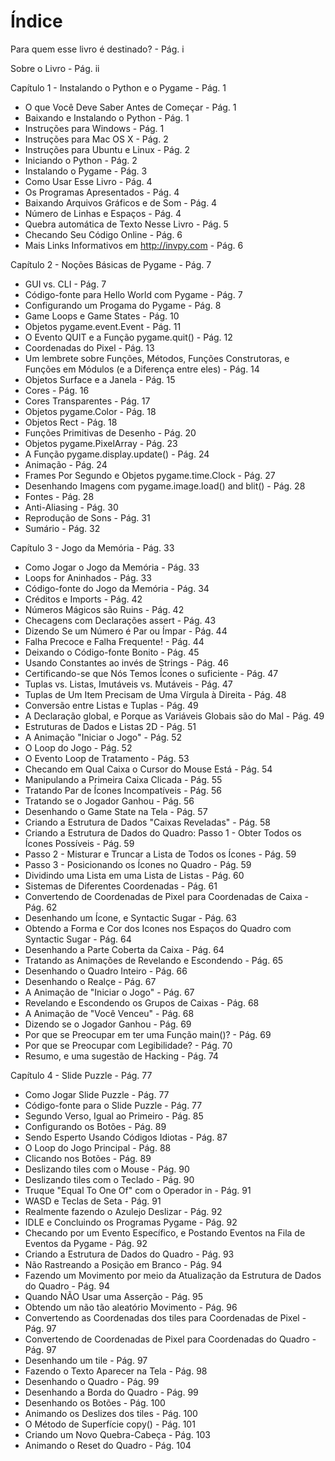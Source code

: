 ﻿ # Índice

Para quem esse livro é destinado? - Pág. i

Sobre o Livro - Pág. ii

Capítulo 1 - Instalando o Python e o Pygame - Pág. 1

+ O que Você Deve Saber Antes de Começar - Pág. 1
+ Baixando e Instalando o Python - Pág. 1
+ Instruções para Windows - Pág. 1
+ Instruções para Mac OS X - Pág. 2
+ Instruções para Ubuntu e Linux - Pág. 2
+ Iniciando o Python - Pág. 2
+ Instalando o Pygame - Pág. 3
+ Como Usar Esse Livro - Pág. 4
+ Os Programas Apresentados - Pág. 4
+ Baixando Arquivos Gráficos e de Som - Pág. 4
+ Número de Linhas e Espaços - Pág. 4
+ Quebra automática de Texto Nesse Livro - Pág. 5
+ Checando Seu Código Online - Pág. 6
+ Mais Links Informativos em http://invpy.com - Pág. 6

Capítulo 2 - Noções Básicas de Pygame - Pág. 7
+ GUI vs. CLI - Pág. 7
+ Código-fonte para Hello World com Pygame - Pág. 7
+ Configurando um Progama do Pygame - Pág. 8
+ Game Loops e Game States - Pág. 10
+ Objetos pygame.event.Event - Pág. 11
+ O Evento QUIT e a Função pygame.quit() - Pág. 12
+ Coordenadas do Pixel - Pág. 13
+ Um lembrete sobre Funções, Métodos, Funções Construtoras, e Funções em Módulos (e a Diferença entre eles) - Pág. 14
+ Objetos Surface e a Janela - Pág. 15
+ Cores - Pág. 16
+ Cores Transparentes - Pág. 17
+ Objetos pygame.Color - Pág. 18
+ Objetos Rect - Pág. 18
+ Funções Primitivas de Desenho - Pág. 20
+ Objetos pygame.PixelArray - Pág. 23
+ A Função pygame.display.update() - Pág. 24
+ Animação - Pág. 24
+ Frames Por Segundo e Objetos pygame.time.Clock - Pág. 27
+ Desenhando Imagens com pygame.image.load() and blit() - Pág. 28
+ Fontes - Pág. 28
+ Anti-Aliasing - Pág. 30
+ Reprodução de Sons - Pág. 31
+ Sumário - Pág. 32

Capítulo 3 - Jogo da Memória - Pág. 33
+ Como Jogar o Jogo da Memória - Pág. 33
+ Loops for Aninhados - Pág. 33
+ Código-fonte do Jogo da Memória - Pág. 34
+ Créditos e Imports - Pág. 42
+ Números Mágicos são Ruins - Pág. 42
+ Checagens com Declarações assert - Pág. 43
+ Dizendo Se um Número é Par ou Ímpar - Pág. 44
+ Falha Precoce e Falha Frequente! - Pág. 44
+ Deixando o Código-fonte Bonito - Pág. 45
+ Usando Constantes ao invés de Strings - Pág. 46
+ Certificando-se que Nós Temos Ícones o suficiente - Pág. 47
+ Tuplas vs. Listas, Imutáveis vs. Mutáveis - Pág. 47
+ Tuplas de Um Item Precisam de Uma Vírgula à Direita - Pág. 48
+ Conversão entre Listas e Tuplas - Pág. 49
+ A Declaração global, e Porque as Variáveis Globais são do Mal - Pág. 49
+ Estruturas de Dados e Listas 2D - Pág. 51
+ A Animação "Iniciar o Jogo" - Pág. 52
+ O Loop do Jogo - Pág. 52
+ O Evento Loop de Tratamento - Pág. 53
+ Checando em Qual Caixa o Cursor do Mouse Está - Pág. 54
+ Manipulando a Primeira Caixa Clicada - Pág. 55
+ Tratando Par de Ícones Incompatíveis - Pág. 56
+ Tratando se o Jogador Ganhou - Pág. 56
+ Desenhando o Game State na Tela - Pág. 57
+ Criando a Estrutura de Dados "Caixas Reveladas" - Pág. 58
+ Criando a Estrutura de Dados do Quadro: Passo 1 - Obter Todos os Ícones Possíveis - Pág. 59
+ Passo 2 - Misturar e Truncar a Lista de Todos os Ícones - Pág. 59
+ Passo 3 - Posicionando os Ícones no Quadro - Pág. 59
+ Dividindo uma Lista em uma Lista de Listas - Pág. 60
+ Sistemas de Diferentes Coordenadas - Pág. 61
+ Convertendo de Coordenadas de Pixel para Coordenadas de Caixa - Pág. 62
+ Desenhando um Ícone, e Syntactic Sugar - Pág. 63
+ Obtendo a Forma e Cor dos Icones nos Espaços do Quadro com Syntactic Sugar - Pág. 64
+ Desenhando a Parte Coberta da Caixa - Pág. 64
+ Tratando as Animações de Revelando e Escondendo - Pág. 65
+ Desenhando o Quadro Inteiro - Pág. 66
+ Desenhando o Realçe - Pág. 67
+ A Animação de "Iniciar o Jogo" - Pág. 67
+ Revelando e Escondendo os Grupos de Caixas - Pág. 68
+ A Animação de "Você Venceu" - Pág. 68
+ Dizendo se o Jogador Ganhou - Pág. 69
+ Por que se Preocupar em ter uma Função main()? - Pág. 69
+ Por que se Preocupar com Legibilidade? - Pág. 70
+ Resumo, e uma sugestão de Hacking - Pág. 74

Capítulo 4 - Slide Puzzle - Pág. 77
+ Como Jogar Slide Puzzle - Pág. 77
+ Código-fonte para o Slide Puzzle - Pág. 77
+ Segundo Verso, Igual ao Primeiro - Pág. 85
+ Configurando os Botões - Pág. 89
+ Sendo Esperto Usando Códigos Idiotas - Pág. 87
+ O Loop do Jogo Principal - Pág. 88
+ Clicando nos Botões - Pág. 89
+ Deslizando tiles com o Mouse - Pág. 90
+ Deslizando tiles com o Teclado - Pág. 90
+ Truque "Equal To One Of" com o Operador in - Pág. 91
+ WASD e Teclas de Seta - Pág. 91
+ Realmente fazendo o Azulejo Deslizar - Pág. 92
+ IDLE e Concluindo os Programas Pygame - Pág. 92
+ Checando por um Evento Específico, e Postando Eventos na Fila de Eventos da Pygame - Pág. 92
+ Criando a Estrutura de Dados do Quadro - Pág. 93
+ Não Rastreando a Posição em Branco - Pág. 94
+ Fazendo um Movimento por meio da Atualização da Estrutura de Dados do Quadro - Pág. 94
+ Quando NÃO Usar uma Asserção - Pág. 95
+ Obtendo um não tão aleatório Movimento - Pág. 96
+ Convertendo as Coordenadas dos tiles para Coordenadas de Pixel - Pág. 97
+ Convertendo de Coordenadas de Pixel para Coordenadas do Quadro - Pág. 97
+ Desenhando um tile - Pág. 97
+ Fazendo o Texto Aparecer na Tela - Pág. 98
+ Desenhando o Quadro - Pág. 99
+ Desenhando a Borda do Quadro - Pág. 99
+ Desenhando os Botões - Pág. 100
+ Animando os Deslizes dos tiles - Pág. 100
+ O Método de Superfície copy() - Pág. 101
+ Criando um Novo Quebra-Cabeça - Pág. 103
+ Animando o Reset do Quadro - Pág. 104
